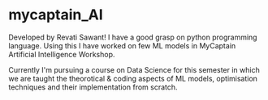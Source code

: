 # mycaptain_AI
Developed by Revati Sawant!
I have a good grasp on python programming language.
Using this I have worked on few ML models in MyCaptain Artificial Intelligence Workshop.

Currently I'm pursuing a course on Data Science for this semester in which we are taught the theorotical & coding aspects of ML models, optimisation techniques and their implementation from scratch.
